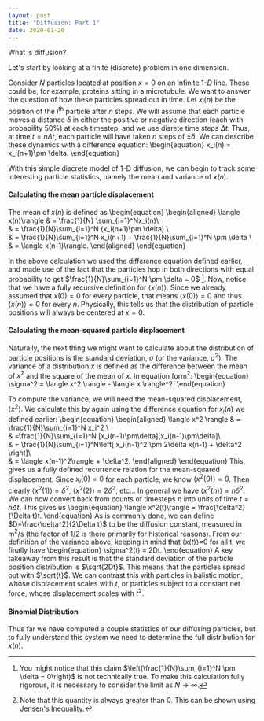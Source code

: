 ```yaml
---
layout: post
title: "Diffusion: Part 1"
date: 2020-01-20
---
```


<style TYPE="text/css">
code.has-jax {font: inherit; font-size: 100%; background: inherit; border: inherit;}
</style>
<script type="text/x-mathjax-config">
MathJax.Hub.Config({
    tex2jax: {
        inlineMath: [['$','$'], ['\\(','\\)']],
        skipTags: ['script', 'noscript', 'style', 'textarea', 'pre'] // removed 'code' entry
    }
});
MathJax.Hub.Queue(function() {
    var all = MathJax.Hub.getAllJax(), i;
    for(i = 0; i < all.length; i += 1) {
        all[i].SourceElement().parentNode.className += ' has-jax';
    }
});
</script>
<script type="text/javascript" src="https://cdnjs.cloudflare.com/ajax/libs/mathjax/2.7.4/MathJax.js?config=TeX-AMS_HTML-full"></script>


What is diffusion? 

Let's start by looking at a finite (discrete) problem in one dimension. 

Consider $N$ particles located at position $x=0$ on an infinite $1$-$D$ line. These could be, for example, proteins sitting in a microtubule. We want to answer the question of how these particles spread out in time. Let $x_i(n)$ be the position of the $i^\text{th}$ particle after $n$ steps. We will assume that each particle moves a distance $\delta$ in either the positive or negative direction (each with probability $50\%$) at each timestep, and we use disrete time steps $\Delta t$. Thus, at time $t = n\Delta t$, each particle will have taken $n$ steps of $\pm \delta$. We can describe these dynamics with a difference equation:
\begin{equation}
x_i(n) = x_i(n+1)\pm \delta.
\end{equation}

With this simple discrete model of 1-D diffusion, we can begin to track some interesting particle statistics, namely the mean and variance of $x(n)$.

#### Calculating the mean particle displacement
The mean of $x(n)$ is defined as 
\begin{equation}
\begin{aligned}
\langle x(n)\rangle &  = \frac{1}{N} \sum_{i=1}^Nx_i(n)\\\
& = \frac{1}{N}\sum_{i=1}^N (x_i(n+1)\pm \delta) \\\
& = \frac{1}{N}\sum_{i=1}^N x_i(n+1) + \frac{1}{N}\sum_{i=1}^N \pm \delta \\\
& = \langle x(n-1)\rangle.
\end{aligned}
\end{equation}

In the above calculation we used the difference equation defined earlier, and made use of the fact that the particles hop in both directions with equal probability to get $\frac{1}{N}\sum_{i=1}^N \pm \delta = 0$ [^1]. Now, notice that we have a fully recursive definition for $\langle x(n)\rangle$. Since we already assumed that $x(0)=0$ for every particle, that means $\langle x(0)\rangle=0$ and thus $\langle x(n)\rangle=0$ for every $n$. Physically, this tells us that the distribution of particle positions will always be centered at $x=0$.


#### Calculating the mean-squared particle displacement
Naturally, the next thing we might want to calculate about the distribution of particle positions is the standard deviation, $\sigma$ (or the variance, $\sigma^2$). The variance of a distribution $x$ is defined as the difference between the mean of $x^2$ and the square of the mean of $x$. In equation form[^2]:
\begin{equation}
\sigma^2 = \langle x^2 \rangle - \langle x \rangle^2.
\end{equation}

To compute the variance, we will need the mean-squared displacement, $\langle x^2\rangle$. We calculate this by again using the difference equation for $x_i(n)$ we defined earlier:
\begin{equation}
\begin{aligned}
\langle x^2 \rangle & = \frac{1}{N}\sum_{i=1}^N x_i^2 \\\
& =\frac{1}{N}\sum_{i=1}^N [x_i(n-1)\pm\delta][x_i(n-1)\pm\delta]\\\
& = \frac{1}{N}\sum_{i=1}^N\left[ x_i(n-1)^2 \pm 2\delta x(n-1) + \delta^2 \right]\\\
& = \langle x(n-1)^2\rangle + \delta^2.
\end{aligned}
\end{equation}
This gives us a fully defined recurrence relation for the mean-squared displacement. Since $x_i(0)=0$ for each particle, we know $\langle x^2(0)\rangle=0$. Then clearly $\langle x^2(1)\rangle=\delta^2$, $\langle x^2(2)\rangle=2\delta^2$, etc... In general we have $\langle x^2(n)\rangle = n\delta^2$. We can now convert back from counts of timesteps $n$ into units of time $t = n\Delta t$. This gives us
\begin{equation}
\langle x^2(t)\rangle = \frac{\delta^2}{\Delta t}t.
\end{equation}
As is commonly done, we can define $D=\frac{\delta^2}{2\Delta t}$ to be the diffusion constant, measured in m$^2$/s (the factor of 1/2 is there primarily for historical reasons). From our definition of the variance above, keeping in mind that $\langle x(t)\rangle$=0 for all t, we finally have
\begin{equation}
\sigma^2(t) = 2Dt.
\end{equation}
A key takeaway from this result is that the standard deviation of the particle position distribution is $\sqrt{2Dt}$. This means that the particles spread out with $\sqrt{t}$. We can contrast this with particles in balistic motion, whose displacement scales with $t$, or particles subject to a constant net force, whose displacement scales with $t^2$.

#### Binomial Distribution
Thus far we have computed a couple statistics of our diffusing particles, but to fully understand this system we need to determine the full distribution for $x(n)$.


[^1]: You might notice that this claim $\left(\frac{1}{N}\sum_{i=1}^N \pm \delta = 0\right)$ is not technically true. To make this calculation fully rigorous, it is necessary to consider the limit as $N\rightarrow\infty$.

[^2]: Note that this quantity is always greater than 0. This can be shown using [Jensen's Inequality.](https://en.wikipedia.org/wiki/Jensen%27s_inequality)
